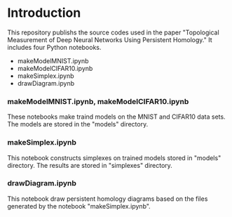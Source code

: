 # Introduction
This repository publishs the source codes used in the paper "Topological Measurement of Deep Neural Networks Using Persistent Homology." It includes four Python notebooks. 
* makeModelMNIST.ipynb
* makeModelCIFAR10.ipynb
* makeSimplex.ipynb
* drawDiagram.ipynb
### makeModelMNIST.ipynb, makeModelCIFAR10.ipynb
These notebooks make traind models on the MNIST and CIFAR10 data sets. The models are stored in the "models" directory.
### makeSimplex.ipynb
This notebook constructs simplexes on trained models stored in "models" directory. The results are stored in "simplexes" directory.
### drawDiagram.ipynb
This notebook draw persistent homology diagrams based on the files generated by the notebook "makeSimplex.ipynb".

